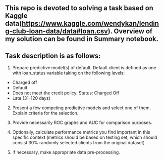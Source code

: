 ## This repo is devoted to solving a task based on Kaggle data(https://www.kaggle.com/wendykan/lending-club-loan-data/data#loan.csv). Overview of my solution can be found in Summary notebook.

## Task description is as follows:

1. Prepare predictive model(s) of default. Default client is defined as one with loan_status variable taking on the following levels:

* Charged off
* Default
* Does not meet the credit policy. Status: Charged Off
* Late (31-120 days)
 
2. Present a few competing predictive models and select one of them. Explain criteria for the selection.          

3. Provide necessarily ROC graphs and AUC for comparison purposes.

4. Optionally, calculate performance metrics you find important in this specific context (metrics should be based on testing set, which should consist 30% randomly selected clients from the original dataset)

5. If necessary, make appropriate data pre-processing.
